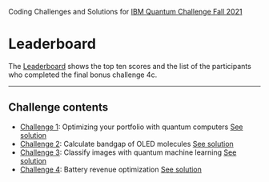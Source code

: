 Coding Challenges and Solutions for [IBM Quantum Challenge Fall 2021](https://github.com/qiskit-community/ibm-quantum-challenge-fall-2021)


# Leaderboard
The [Leaderboard](https://github.com/qiskit-community/ibm-quantum-challenge-fall-2021/blob/main/leaderboard.md) shows the top ten scores and the list of the participants who completed the final bonus challenge 4c.

--------------------------------
## Challenge contents
- [Challenge 1](./content/challenge-1/challenge-1.ipynb): Optimizing your portfolio with quantum computers [See solution](./solutions-by-authors/challenge-1/challenge-1.ipynb)
- [Challenge 2](./content/challenge-2/challenge-2.ipynb): Calculate bandgap of OLED molecules [See solution](./solutions-by-authors/challenge-2/challenge-2.ipynb)
- [Challenge 3](./content/challenge-3/challenge-3.ipynb): Classify images with quantum machine learning [See solution](./solutions-by-authors/challenge-3/challenge-3.ipynb)
- [Challenge 4](./content/challenge-4/challenge-4.ipynb): Battery revenue optimization [See solution](./solutions-by-authors/challenge-4/challenge-4.ipynb)
